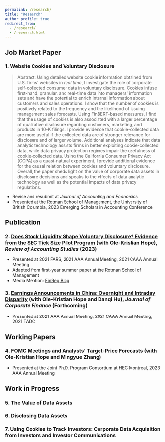 ```yaml
---
permalink: /research/
title: "Research"
author_profile: true
redirect_from: 
  - /research/
  - /research.html
---
```


## Job Market Paper
### 1. Website Cookies and Voluntary Disclosure
> Abstract: Using detailed website cookie information obtained from U.S. firms' websites in _real time_, I investigate the role of corporate self-collected consumer data in voluntary disclosure. Cookies infuse first-hand, granular, and real-time data into managers' information sets and have the potential to enrich internal information about customers and sales operations. I show that the number of cookies is positively related to the frequency and the likelihood of issuing management sales forecasts. Using FinBERT-based measures, I find that the usage of cookies is also associated with a larger percentage of qualitative disclosure regarding customers, marketing, and products in 10-K filings. I provide evidence that cookie-collected data are more useful if the collected data are of stronger relevance for disclosure and of larger volume. Additional analyses indicate that data analytic technology assists firms in better exploiting cookie-collected data, while data privacy protection regimes impair the usefulness of cookie-collected data. Using the California Consumer Privacy Act (CCPA) as a quasi-natural experiment, I provide additional evidence for the causal relation between cookies and voluntary disclosure. Overall, the paper sheds light on the value of corporate data assets in disclosure decisions and speaks to the effects of data analytic technology as well as the potential impacts of data privacy regulations.

* Revise and resubmit at _Journal of Accounting and Economics_
* Presented at the Rotman School of Management, the University of British Columbia, 2023 Emerging Scholars in Accounting Conference

## Publication
### 2. [Does Stock Liquidity Shape Voluntary Disclosure? Evidence from the SEC Tick Size Pilot Program](https://link.springer.com/article/10.1007/s11142-022-09686-0) (with Ole-Kristian Hope), _Review of Accounting Studies_ (2023)

* Presented at 2021 FARS, 2021 AAA Annual Meeting, 2021 CAAA Annual Meeting
* Adapted from first-year summer paper at the Rotman School of Management
* Media Mention: [FinReg Blog](https://sites.duke.edu/thefinregblog/2021/11/04/does-stock-liquidity-shape-voluntary-disclosure-evidence-from-the-sec-tick-size-pilot-program/) 

### 3. [Earnings Announcements in China: Overnight and Intraday Disparity](https://www.sciencedirect.com/science/article/pii/S0929119923001207) (with Ole-Kristian Hope and Danqi Hu), _Journal of Corporate Finance_ (Forthcoming)
* Presented at 2021 AAA Annual Meeting, 2021 CAAA Annual Meeting, 2021 TADC

  
## Working Papers
### 4. FOMC Meetings and Analysts' Target-Price Forecasts (with Ole-Kristian Hope and Mingyue Zhang)
* Presented at the Joint Ph.D. Program Consortium at HEC Montreal, 2023 AAA Annual Meeting

## Work in Progress
### 5. The Value of Data Assets
### 6. Disclosing Data Assets
### 7. Using Cookies to Track Investors: Corporate Data Acquisition from Investors and Investor Communications 
